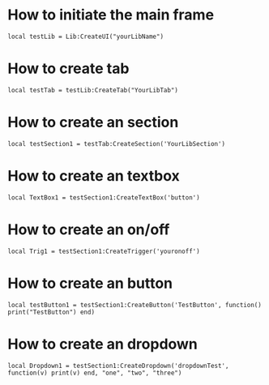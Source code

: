 # How to initiate the main frame
```local testLib = Lib:CreateUI("yourLibName")```

# How to create tab
```local testTab = testLib:CreateTab("YourLibTab")```

# How to create an section
```local testSection1 = testTab:CreateSection('YourLibSection')```

# How to create an textbox
```local TextBox1 = testSection1:CreateTextBox('button')```

# How to create an on/off
```local Trig1 = testSection1:CreateTrigger('youronoff')```

# How to create an button
```local testButton1 = testSection1:CreateButton('TestButton', function() print("TestButton") end)```

# How to create an dropdown
```local Dropdown1 = testSection1:CreateDropdown('dropdownTest', function(v) print(v) end, "one", "two", "three")```

